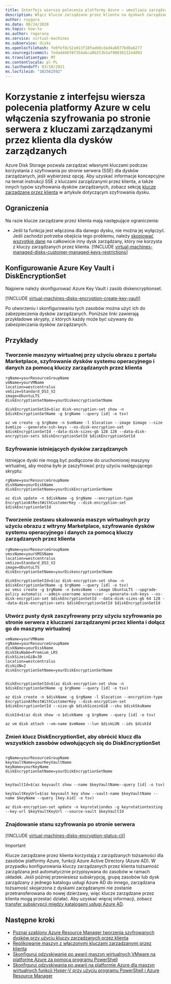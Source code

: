 ```yaml
---
title: Interfejs wiersza polecenia platformy Azure — umożliwia zarządzanie kluczami zarządzanymi przez klienta za pomocą dysków zarządzanych przez funkcję SSE
description: Włącz klucze zarządzane przez klienta na dyskach zarządzanych przy użyciu interfejsu wiersza polecenia platformy Azure.
author: roygara
ms.date: 08/24/2020
ms.topic: how-to
ms.author: rogarana
ms.service: virtual-machines
ms.subservice: disks
ms.openlocfilehash: fe0fef8c52a913f18faeb8cdad4a68776d8a6277
ms.sourcegitcommit: 7edadd4bf8f354abca0b253b3af98836212edd93
ms.translationtype: MT
ms.contentlocale: pl-PL
ms.lasthandoff: 03/10/2021
ms.locfileid: "102562592"
---
```

# <a name="use-the-azure-cli-to-enable-server-side-encryption-with-customer-managed-keys-for-managed-disks"></a>Korzystanie z interfejsu wiersza polecenia platformy Azure w celu włączenia szyfrowania po stronie serwera z kluczami zarządzanymi przez klienta dla dysków zarządzanych

Azure Disk Storage pozwala zarządzać własnymi kluczami podczas korzystania z szyfrowania po stronie serwera (SSE) dla dysków zarządzanych, jeśli wybierzesz opcję. Aby uzyskać informacje koncepcyjne na temat instrukcji SSE z kluczami zarządzanymi przez klienta, a także innych typów szyfrowania dysków zarządzanych, zobacz sekcję [klucze zarządzane przez klienta](../disk-encryption.md#customer-managed-keys) w artykule dotyczącym szyfrowania dysku.

## <a name="restrictions"></a>Ograniczenia

Na razie klucze zarządzane przez klienta mają następujące ograniczenia:

- Jeśli ta funkcja jest włączona dla danego dysku, nie można jej wyłączyć.
    Jeśli zachodzi potrzeba obejścia tego problemu, należy [skopiować wszystkie dane](disks-upload-vhd-to-managed-disk-cli.md#copy-a-managed-disk) na całkowicie inny dysk zarządzany, który nie korzysta z kluczy zarządzanych przez klienta.
[!INCLUDE [virtual-machines-managed-disks-customer-managed-keys-restrictions](../../../includes/virtual-machines-managed-disks-customer-managed-keys-restrictions.md)]

## <a name="set-up-your-azure-key-vault-and-diskencryptionset"></a>Konfigurowanie Azure Key Vault i DiskEncryptionSet

Najpierw należy skonfigurować Azure Key Vault i zasób diskencryptionset.

[!INCLUDE [virtual-machines-disks-encryption-create-key-vault](../../../includes/virtual-machines-disks-encryption-create-key-vault-cli.md)]

Po utworzeniu i skonfigurowaniu tych zasobów można użyć ich do zabezpieczenia dysków zarządzanych. Poniższe linki zawierają przykładowe skrypty, z których każdy może być używany do zabezpieczania dysków zarządzanych.

## <a name="examples"></a>Przykłady

### <a name="create-a-vm-using-a-marketplace-image-encrypting-the-os-and-data-disks-with-customer-managed-keys"></a>Tworzenie maszyny wirtualnej przy użyciu obrazu z portalu Marketplace, szyfrowanie dysków systemu operacyjnego i danych za pomocą kluczy zarządzanych przez klienta

```azurecli
rgName=yourResourceGroupName
vmName=yourVMName
location=westcentralus
vmSize=Standard_DS3_V2
image=UbuntuLTS 
diskEncryptionSetName=yourDiskencryptionSetName

diskEncryptionSetId=$(az disk-encryption-set show -n $diskEncryptionSetName -g $rgName --query [id] -o tsv)

az vm create -g $rgName -n $vmName -l $location --image $image --size $vmSize --generate-ssh-keys --os-disk-encryption-set $diskEncryptionSetId --data-disk-sizes-gb 128 128 --data-disk-encryption-sets $diskEncryptionSetId $diskEncryptionSetId
```

### <a name="encrypt-existing-managed-disks"></a>Szyfrowanie istniejących dysków zarządzanych 

Istniejące dyski nie mogą być podłączone do uruchomionej maszyny wirtualnej, aby można było je zaszyfrować przy użyciu następującego skryptu:

```azurecli
rgName=yourResourceGroupName
diskName=yourDiskName
diskEncryptionSetName=yourDiskEncryptionSetName
 
az disk update -n $diskName -g $rgName --encryption-type EncryptionAtRestWithCustomerKey --disk-encryption-set $diskEncryptionSetId
```

### <a name="create-a-virtual-machine-scale-set-using-a-marketplace-image-encrypting-the-os-and-data-disks-with-customer-managed-keys"></a>Tworzenie zestawu skalowania maszyn wirtualnych przy użyciu obrazu z witryny Marketplace, szyfrowanie dysków systemu operacyjnego i danych za pomocą kluczy zarządzanych przez klienta

```azurecli
rgName=yourResourceGroupName
vmssName=yourVMSSName
location=westcentralus
vmSize=Standard_DS3_V2
image=UbuntuLTS 
diskEncryptionSetName=yourDiskencryptionSetName

diskEncryptionSetId=$(az disk-encryption-set show -n $diskEncryptionSetName -g $rgName --query [id] -o tsv)
az vmss create -g $rgName -n $vmssName --image UbuntuLTS --upgrade-policy automatic --admin-username azureuser --generate-ssh-keys --os-disk-encryption-set $diskEncryptionSetId --data-disk-sizes-gb 64 128 --data-disk-encryption-sets $diskEncryptionSetId $diskEncryptionSetId
```

### <a name="create-an-empty-disk-encrypted-using-server-side-encryption-with-customer-managed-keys-and-attach-it-to-a-vm"></a>Utwórz pusty dysk zaszyfrowany przy użyciu szyfrowania po stronie serwera z kluczami zarządzanymi przez klienta i dołącz go do maszyny wirtualnej

```azurecli
vmName=yourVMName
rgName=yourResourceGroupName
diskName=yourDiskName
diskSkuName=Premium_LRS
diskSizeinGiB=30
location=westcentralus
diskLUN=2
diskEncryptionSetName=yourDiskEncryptionSetName


diskEncryptionSetId=$(az disk-encryption-set show -n $diskEncryptionSetName -g $rgName --query [id] -o tsv)

az disk create -n $diskName -g $rgName -l $location --encryption-type EncryptionAtRestWithCustomerKey --disk-encryption-set $diskEncryptionSetId --size-gb $diskSizeinGiB --sku $diskSkuName

diskId=$(az disk show -n $diskName -g $rgName --query [id] -o tsv)

az vm disk attach --vm-name $vmName --lun $diskLUN --ids $diskId 

```

### <a name="change-the-key-of-a-diskencryptionset-to-rotate-the-key-for-all-the-resources-referencing-the-diskencryptionset"></a>Zmień klucz DiskEncryptionSet, aby obrócić klucz dla wszystkich zasobów odwołujących się do DiskEncryptionSet

```azurecli

rgName=yourResourceGroupName
keyVaultName=yourKeyVaultName
keyName=yourKeyName
diskEncryptionSetName=yourDiskEncryptionSetName


keyVaultId=$(az keyvault show --name $keyVaultName--query [id] -o tsv)

keyVaultKeyUrl=$(az keyvault key show --vault-name $keyVaultName --name $keyName --query [key.kid] -o tsv)

az disk-encryption-set update -n keyrotationdes -g keyrotationtesting --key-url $keyVaultKeyUrl --source-vault $keyVaultId

```

### <a name="find-the-status-of-server-side-encryption-of-a-disk"></a>Znajdowanie stanu szyfrowania po stronie serwera

[!INCLUDE [virtual-machines-disks-encryption-status-cli](../../../includes/virtual-machines-disks-encryption-status-cli.md)]

> [!IMPORTANT]
> Klucze zarządzane przez klienta korzystają z zarządzanych tożsamości dla zasobów platformy Azure, funkcji Azure Active Directory (Azure AD). W przypadku konfigurowania kluczy zarządzanych przez klienta tożsamość zarządzana jest automatycznie przypisywana do zasobów w ramach okładek. Jeśli później przeniesiesz subskrypcję, grupę zasobów lub dysk zarządzany z jednego katalogu usługi Azure AD do innego, zarządzana tożsamość skojarzona z dyskami zarządzanymi nie zostanie przetransferowana do nowej dzierżawy, więc klucze zarządzane przez klienta mogą przestać działać. Aby uzyskać więcej informacji, zobacz [transfer subskrypcji między katalogami usługi Azure AD](../../active-directory/managed-identities-azure-resources/known-issues.md#transferring-a-subscription-between-azure-ad-directories).

## <a name="next-steps"></a>Następne kroki

- [Poznaj szablony Azure Resource Manager tworzenia szyfrowanych dysków przy użyciu kluczy zarządzanych przez klienta](https://github.com/ramankumarlive/manageddiskscmkpreview)
- [Replikowanie maszyn z włączonymi kluczami zarządzanymi przez klienta](../../site-recovery/azure-to-azure-how-to-enable-replication-cmk-disks.md)
- [Skonfiguruj odzyskiwanie po awarii maszyn wirtualnych VMware na platformę Azure za pomocą programu PowerShell](../../site-recovery/vmware-azure-disaster-recovery-powershell.md#replicate-vmware-vms)
- [Skonfiguruj odzyskiwania po awarii na platformie Azure dla maszyn wirtualnych funkcji Hyper-V przy użyciu programu PowerShell i Azure Resource Manager](../../site-recovery/hyper-v-azure-powershell-resource-manager.md#step-7-enable-vm-protection)
